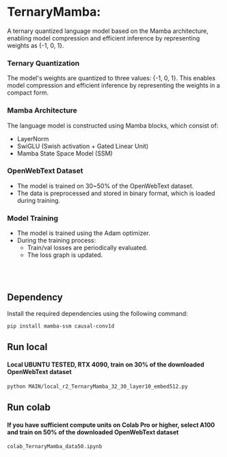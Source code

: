 # TernaryMamba: 
A ternary quantized language model based on the Mamba architecture, enabling model compression and efficient inference by representing weights as {-1, 0, 1}.


### Ternary Quantization
The model's weights are quantized to three values: {-1, 0, 1}. This enables model compression and efficient inference by representing the weights in a compact form.

### Mamba Architecture
The language model is constructed using Mamba blocks, which consist of:
- LayerNorm
- SwiGLU (Swish activation + Gated Linear Unit)
- Mamba State Space Model (SSM)

### OpenWebText Dataset
- The model is trained on 30~50% of the OpenWebText dataset.
- The data is preprocessed and stored in binary format, which is loaded during training.

### Model Training
- The model is trained using the Adam optimizer.
- During the training process:
  - Train/val losses are periodically evaluated.
  - The loss graph is updated.

<br><br>



## Dependency
Install the required dependencies using the following command:


```pip install mamba-ssm causal-conv1d```

##  Run local 

#### Local UBUNTU TESTED, RTX 4090, train on 30% of the downloaded OpenWebText dataset 


```python MAIN/local_r2_TernaryMamba_32_30_layer10_embed512.py```


##  Run colab

#### If you have sufficient compute units on Colab Pro or higher, select A100 and train on 50% of the downloaded OpenWebText dataset


```colab_TernaryMamba_data50.ipynb```














